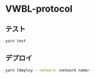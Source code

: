# VWBL-protocol


## テスト

```bash
yarn test
```

## デプロイ
```bash
yarn tdeploy --network <network name>
```